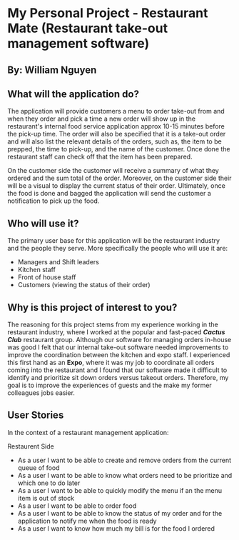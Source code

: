 # My Personal Project - Restaurant Mate (Restaurant take-out management software)
## By: William Nguyen

## What will the application do?
The application will provide customers a menu to order take-out from and when they order and pick a time a new order will show up in the restaurant's internal food service application approx 10-15 minutes before the pick-up time. The order will also be specified that it is a take-out order and will also list the relevant details of the orders, such as, the item to be prepped, the time to pick-up, and the name of the customer. Once done the restaurant staff can check off that the item has been prepared.

On the customer side the customer will receive a summary of what they ordered and the sum total of the order. Moreover, on the customer side their will be a visual to display the current status of their order. Ultimately, once the food is done and bagged the application will send the customer a notification to pick up the food.

## Who will use it?
The primary user base for this application will be the restaurant industry and the people they serve. More specifically the people who will use it are:
- Managers and Shift leaders
- Kitchen staff
- Front of house staff
- Customers (viewing the status of their order)

## Why is this project of interest to you?

The reasoning for this project stems from my experience working in the restaurant industry, where I worked at the popular and fast-paced **_Cactus Club_** restaurant group. Although our software for managing orders in-house was good I felt that our internal take-out software needed improvements to improve the coordination between the kitchen and expo staff. I experienced this first hand as an **Expo**, where it was my job to coordinate all orders coming into the restaurant and I found that our software made it difficult to identify and prioritize sit down orders versus takeout orders. Therefore, my goal is to improve the experiences of guests and the make my former colleagues jobs easier. 


## User Stories

In the context of a restaurant management application: 

Restaurent Side
- As a user I want to be able to create and remove orders from the current queue of food
- As a user I want to be able to know what orders need to be prioritize and which one to do later
- As a user I want to be able to quickly modify the menu if an the menu item is out of stock
- As a user I want to be able to order food
- As a user I want to be able to know the status of my order and for the application to notify me when the food is ready
- As a user I want to know how much my bill is for the food I ordered

